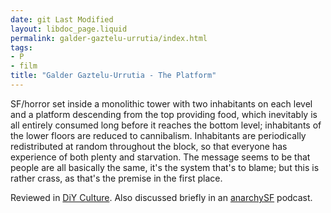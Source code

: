 ```yaml
---
date: git Last Modified
layout: libdoc_page.liquid
permalink: galder-gaztelu-urrutia/index.html
tags:
- P
- film
title: "Galder Gaztelu-Urrutia - The Platform"
---
```


SF/horror set inside a monolithic tower with two inhabitants on each level and a platform descending from the top providing food, which inevitably is all entirely consumed long before it reaches the bottom level; inhabitants of the lower floors are reduced to cannibalism. Inhabitants are periodically redistributed at random throughout the block, so that everyone has experience of both plenty and starvation. The message seems to be that people are all basically the same, it's the system that's to blame; but this is rather crass, as that's the premise in the first place.

Reviewed in <a href="https://www.dropbox.com/s/01hozjsn3ywfn4m/DiY%20CULTURE%20No%2009.pdf?dl=0">DiY Culture</a>. Also discussed briefly in an
<a href="https://anchor.fm/anarchysf/episodes/Oval---Is-Reciprocity-in-Our-Nature-etf0lm"> anarchySF</a> podcast.